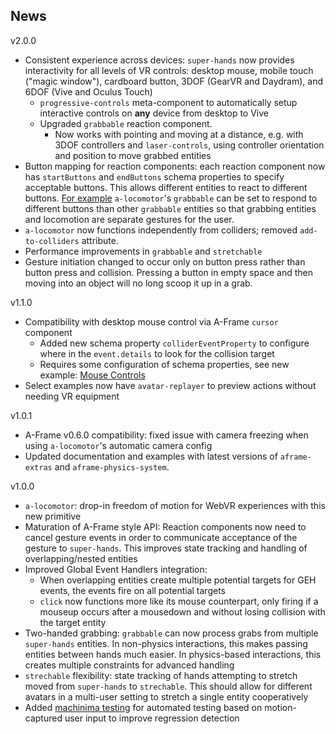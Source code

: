 ## News

v2.0.0

* Consistent experience across devices: `super-hands` now provides interactivity
  for all levels of VR controls: desktop mouse, mobile touch ("magic window"),
  cardboard button,
  3DOF (GearVR and Daydram), and 6DOF (Vive and Oculus Touch)
  * `progressive-controls` meta-component to automatically setup interactive
    controls on **any** device from desktop to Vive
  * Upgraded `grabbable` reaction component.
    * Now works with pointing and moving at a distance, e.g. with
      3DOF controllers and `laser-controls`, using controller orientation
      and position to move grabbed entities
* Button mapping for reaction components: each reaction component now has
  `startButtons` and `endButtons` schema properties to specify acceptable
  buttons. This allows different entities to react to different buttons.
  [For example](https://wmurphyrd.github.io/aframe-super-hands-component/examples/#sticky)
  `a-locomotor`'s `grabbable` can be set to respond to different
  buttons than other `grabbable` entities so that
  grabbing entities and locomotion are separate gestures for the user.
* `a-locomotor` now functions independently from colliders;
  removed `add-to-colliders` attribute.
* Performance improvements in `grabbable` and `stretchable`
* Gesture initiation changed to occur only on button press rather than
  button press and collision. Pressing a button in empty space and then
  moving into an object will no long scoop it up in a grab.

v1.1.0

* Compatibility with desktop mouse control via A-Frame `cursor` component
  * Added new schema property `colliderEventProperty` to configure
    where in the `event.details` to look for the collision target
  * Requires some configuration of schema properties, see new example: [Mouse Controls](https://wmurphyrd.github.io/aframe-super-hands-component/examples/#mouse)
* Select examples now have `avatar-replayer` to preview actions without needing
  VR equipment

v1.0.1

* A-Frame v0.6.0 compatibility: fixed issue with camera freezing when using
  `a-locomotor`'s automatic camera config
* Updated documentation and examples with latest versions of `aframe-extras` and
  `aframe-physics-system`.

v1.0.0

* `a-locomotor`: drop-in freedom of motion for WebVR experiences
  with this new primitive
* Maturation of A-Frame style API: Reaction components now need to cancel
  gesture events in order to communicate acceptance of the gesture to `super-hands`.
  This improves state tracking and handling of overlapping/nested
  entities
* Improved Global Event Handlers integration:
    * When overlapping entities create multiple potential targets for GEH
      events, the events fire on all potential targets
    * `click` now functions more like its mouse counterpart, only firing
      if a mouseup occurs after a mousedown and without losing collision
      with the target entity
* Two-handed grabbing: `grabbable` can now process grabs from multiple
  `super-hands` entities. In non-physics interactions, this makes passing
  entities between hands much easier. In physics-based interactions, this
  creates multiple constraints for advanced handling
* `strechable` flexibility: state tracking of hands attempting to
  stretch moved from `super-hands` to `strechable`. This should allow for
  different avatars in a multi-user setting to stretch a single entity
  cooperatively
* Added [machinima testing](https://github.com/wmurphyrd/aframe-machinima-testing)
  for automated testing based on motion-captured user input to improve
  regression detection
